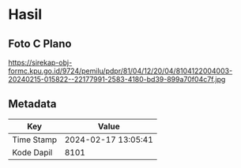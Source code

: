 # Hasil

## Foto C Plano

https://sirekap-obj-formc.kpu.go.id/9724/pemilu/pdpr/81/04/12/20/04/8104122004003-20240215-015822--22177991-2583-4180-bd39-899a70f04c7f.jpg


## Metadata

| Key        | Value               |
| ---------- | ------------------- |
| Time Stamp | 2024-02-17 13:05:41 |
| Kode Dapil | 8101                |



